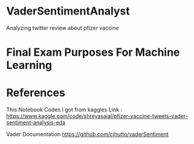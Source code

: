 # VaderSentimentAnalyst
 Analyzing twitter review about pfizer vaccine 

 # Final Exam Purposes For Machine Learning 

 # References
This Notebook Codes I got from kaggles
Link : https://www.kaggle.com/code/shreyasajal/pfizer-vaccine-tweets-vader-sentiment-analysis-eda

Vader Documentation
https://github.com/cjhutto/vaderSentiment
